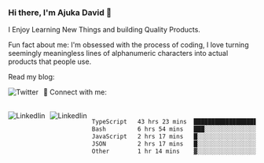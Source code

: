 ### Hi there, I'm Ajuka David 🥷

I Enjoy Learning New Things and building Quality Products.

Fun fact about me: I'm obsessed with the process of coding, I love turning seemingly meaningless lines of alphanumeric characters into actual products that people use.

Read my blog:

<a href="https://tobit.hashnode.dev/"> <img src="https://img.shields.io/badge/Hashnode-2962FF?style=for-the-badge&logo=hashnode&logoColor=white"
     alt="Twitter"
     style="float: left; margin-right: 10px;" /> </a>


📱 Connect with me: 

<br />
<a href="https://www.linkedin.com/in/david-ajuka-630660144/"> <img src="https://img.shields.io/badge/LinkedIn-0077B5?style=for-the-badge&logo=linkedin&logoColor=white"
     alt="LinkedIin"
     style="float: left; margin-right: 10px;" /> </a> <a href="mailto:ajuka.zephiniah@gmail.com"> <img src="https://img.shields.io/badge/Gmail-D14836?style=for-the-badge&logo=gmail&logoColor=white"
     alt="LinkedIin"
     style="float: left; margin-right: 10px;" /> </a>
     

<!--START_SECTION:waka-->

```txt
TypeScript   43 hrs 23 mins  ███████████████████░░░░░░   76.41 %
Bash         6 hrs 54 mins   ███░░░░░░░░░░░░░░░░░░░░░░   12.18 %
JavaScript   2 hrs 17 mins   █░░░░░░░░░░░░░░░░░░░░░░░░   04.04 %
JSON         2 hrs 17 mins   █░░░░░░░░░░░░░░░░░░░░░░░░   04.03 %
Other        1 hr 14 mins    ▓░░░░░░░░░░░░░░░░░░░░░░░░   02.18 %
```

<!--END_SECTION:waka-->
